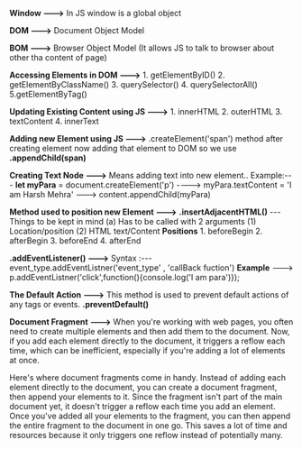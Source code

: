 **Window --->** In JS window is a global object

**DOM --->** Document Object Model

**BOM --->** Browser Object Model (It allows JS to talk to browser about other tha content of page)

**Accessing Elements in DOM --->** 1. getElementByID() 2. getElementByClassName() 3. querySelector() 4. querySelectorAll()
5.getElementByTag()

**Updating Existing Content using JS --->** 1. innerHTML 2. outerHTML 3. textContent 4. innerText

**Adding new Element using JS --->** .createElement('span') method after creating element now adding that element to DOM so we use **.appendChild(span)**

**Creating Text Node --->** Means adding text into new element.. Example:--- **let myPara** = document.createElement('p') ----> myPara.textContent = 'I am Harsh Mehra' --->
content.appendChild(myPara)

**Method used to position new Element --->** **.insertAdjacentHTML()** --- Things to be kept in mind (a) Has to be called with 2 arguments (1) Location/position (2) HTML text/Content
**Positions** 1. beforeBegin 2. afterBegin 3. beforeEnd 4. afterEnd

**.addEventListener() --->** Syntax :--- event_type.addEventListner('event_type' , 'callBack fuction')
**Example** ---> p.addEventListner('click',function(){console.log('I am para')});

**The Default Action --->** This method is used to prevent default actions of any tags or events. **.preventDefault()**

**Document Fragment --->** When you're working with web pages, you often need to create multiple elements and then add them to the document. Now, if you add each element directly to the document, it triggers a reflow each time, which can be inefficient, especially if you're adding a lot of elements at once.

Here's where document fragments come in handy. Instead of adding each element directly to the document, you can create a document fragment, then append your elements to it. Since the fragment isn't part of the main document yet, it doesn't trigger a reflow each time you add an element. Once you've added all your elements to the fragment, you can then append the entire fragment to the document in one go. This saves a lot of time and resources because it only triggers one reflow instead of potentially many.
